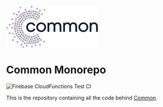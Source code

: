 ![CommonLogo](docs/img/logo.png)

# Common Monorepo

![Firebase CloudFunctions Test CI](https://github.com/daostack/common-monorepo/workflows/Firebase%20CloudFunctions%20Test%20CI/badge.svg)

This is the repository containing all the code behind [Common](https://common.io).


### 